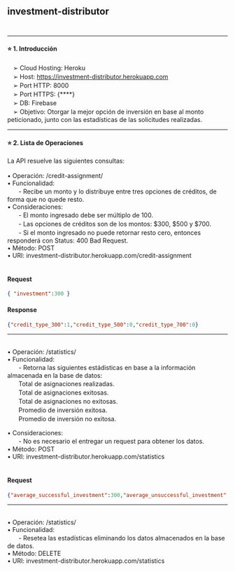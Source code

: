 ## investment-distributor</br></br>
---

 <h4>⭐️ 1. Introducción</h4>

ㅤ➢ Cloud Hosting: Heroku</br>
ㅤ➢ Host: https://investment-distributor.herokuapp.com</br>
ㅤ➢ Port HTTP: 8000</br>
ㅤ➢ Port HTTPS: {****}</br>
ㅤ➢ DB: Firebase</br>
ㅤ➢ Objetivo: Otorgar la mejor opción de inversión en base al monto peticionado, junto con las estadísticas de las solicitudes realizadas. </br>

---

<h4>⭐️ 2. Lista de Operaciones</h4>
La API resuelve las siguientes consultas:</br></br>
• Operación: /credit-assignment/ </br>
• Funcionalidad: </br>
ㅤㅤ- Recibe un monto y lo distribuye entre tres opciones de créditos, de forma que no quede resto.</br>
• Consideraciones: </br>
ㅤㅤ- El monto ingresado debe ser múltiplo de 100. </br>
ㅤㅤ- Las opciones de créditos son de los montos: $300, $500 y $700. </br>
ㅤㅤ- Si el monto ingresado no puede retornar resto cero, entonces responderá con Status: 400 Bad Request. </br>
• Método: POST</br>
• URI: investment-distributor.herokuapp.com/credit-assignment</br></br>

<h4>Request</h4>

```json
{ "investment":300 }
```
<h4>Response</h4>

```json
{"credit_type_300":1,"credit_type_500":0,"credit_type_700":0}
```
---
</br>
• Operación: /statistics/ </br>
• Funcionalidad: </br>
ㅤㅤ- Retorna las siguientes estádisticas en base a la información almacenada en la base de datos:</br>
ㅤㅤTotal de asignaciones realizadas.</br>
ㅤㅤTotal de asignaciones exitosas.</br>
ㅤㅤTotal de asignaciones no exitosas.</br>
ㅤㅤPromedio de inversión exitosa.</br>
ㅤㅤPromedio de inversión no exitosa.</br>

• Consideraciones: </br>
ㅤㅤ- No es necesario el entregar un request para obtener los datos.</br>
• Método: POST</br>
• URI: investment-distributor.herokuapp.com/statistics</br></br>

<h4>Request</h4>

```json
{"average_successful_investment":300,"average_unsuccessful_investment":0,"total_assignments_made":2,"total_successful_assignments":2,"total_unsuccessful_assignments":0}
```
---
</br>
• Operación: /statistics/ </br>
• Funcionalidad: </br>
ㅤㅤ- Resetea las estadísticas eliminando los datos almacenados en la base de datos.</br>
• Método: DELETE</br>
• URI: investment-distributor.herokuapp.com/statistics</br></br>
